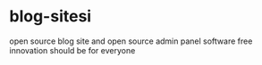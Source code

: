 # blog-sitesi
open source blog site and open source admin panel
software free innovation should be for everyone
